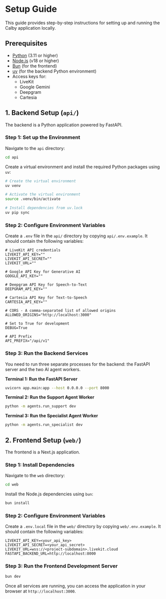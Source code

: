 # Setup Guide

This guide provides step-by-step instructions for setting up and running the Calby application locally.

## Prerequisites

- [Python](https://www.python.org/downloads/) (3.11 or higher)
- [Node.js](https://nodejs.org/en) (v18 or higher)
- [Bun](https://bun.sh/) (for the frontend)
- [uv](https://github.com/astral-sh/uv) (for the backend Python environment)
- Access keys for:
  - LiveKit
  - Google Gemini
  - Deepgram
  - Cartesia

## 1. Backend Setup (`api/`)

The backend is a Python application powered by FastAPI.

### Step 1: Set up the Environment

Navigate to the `api` directory:

```bash
cd api
```

Create a virtual environment and install the required Python packages using `uv`:

```bash
# Create the virtual environment
uv venv

# Activate the virtual environment
source .venv/bin/activate

# Install dependencies from uv.lock
uv pip sync
```

### Step 2: Configure Environment Variables

Create a `.env` file in the `api/` directory by copying `api/.env.example`. It should contain the following variables:

```env
# LiveKit API credentials
LIVEKIT_API_KEY=""
LIVEKIT_API_SECRET=""
LIVEKIT_URL=""

# Google API Key for Generative AI
GOOGLE_API_KEY=""

# Deepgram API Key for Speech-to-Text
DEEPGRAM_API_KEY=""

# Cartesia API Key for Text-to-Speech
CARTESIA_API_KEY=""

# CORS - A comma-separated list of allowed origins
ALLOWED_ORIGINS="http://localhost:3000"

# Set to True for development
DEBUG=True

# API Prefix
API_PREFIX="/api/v1"
```

### Step 3: Run the Backend Services

You need to run three separate processes for the backend: the FastAPI server and the two AI agent workers.

**Terminal 1: Run the FastAPI Server**

```bash
uvicorn app.main:app --host 0.0.0.0 --port 8000
```

**Terminal 2: Run the Support Agent Worker**

```bash
python -m agents.run_support dev
```

**Terminal 3: Run the Specialist Agent Worker**

```bash
python -m agents.run_specialist dev
```

## 2. Frontend Setup (`web/`)

The frontend is a Next.js application.

### Step 1: Install Dependencies

Navigate to the `web` directory:

```bash
cd web
```

Install the Node.js dependencies using `bun`:

```bash
bun install
```

### Step 2: Configure Environment Variables

Create a `.env.local` file in the `web/` directory by copying `web/.env.example`. It should contain the following variables:

```env
LIVEKIT_API_KEY=<your_api_key>
LIVEKIT_API_SECRET=<your_api_secret>
LIVEKIT_URL=wss://<project-subdomain>.livekit.cloud
FASTAPI_BACKEND_URL=http://localhost:8000
```

### Step 3: Run the Frontend Development Server

```bash
bun dev
```

Once all services are running, you can access the application in your browser at `http://localhost:3000`.
